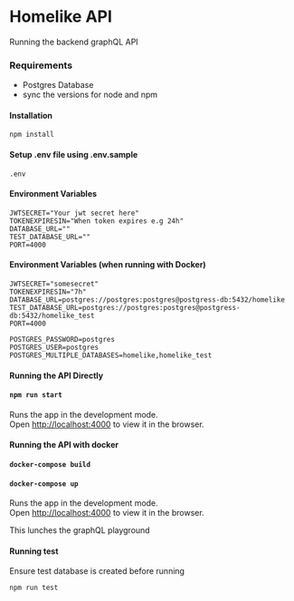 # Homelike API

Running the backend graphQL API

### Requirements
- Postgres Database
- sync the versions for node and npm

#### Installation

```
npm install
```

#### Setup .env file using .env.sample
```
.env
```
#### Environment Variables

```
JWTSECRET="Your jwt secret here"
TOKENEXPIRESIN="When token expires e.g 24h"
DATABASE_URL=""
TEST_DATABASE_URL=""
PORT=4000
```
#### Environment Variables (when running with Docker)
```
JWTSECRET="somesecret"
TOKENEXPIRESIN="7h"
DATABASE_URL=postgres://postgres:postgres@postgress-db:5432/homelike
TEST_DATABASE_URL=postgres://postgres:postgres@postgress-db:5432/homelike_test
PORT=4000

POSTGRES_PASSWORD=postgres
POSTGRES_USER=postgres
POSTGRES_MULTIPLE_DATABASES=homelike,homelike_test

```

#### Running the API Directly
#### `npm run start`

Runs the app in the development mode.\
Open [http://localhost:4000](http://localhost:4000) to view it in the browser.

#### Running the API with docker
#### `docker-compose build`
#### `docker-compose up`

Runs the app in the development mode.\
Open [http://localhost:4000](http://localhost:4000) to view it in the browser.

This lunches the graphQL playground 

#### Running test
Ensure test database is created before running
```
npm run test
```
